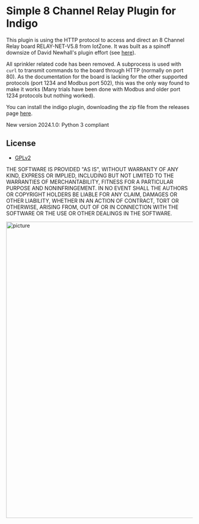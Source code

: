 # Simple 8 Channel Relay Plugin for Indigo

This plugin is using the HTTP protocol to access and direct an 8 Channel Relay board RELAY-NET-V5.8 from IotZone. It was built as a spinoff downsize of David Newhall's plugin effort (see [here](https://github.com/davidnewhall/indigo-8channel-relay)). 

All sprinkler related code has been removed. A subprocess is used with `curl` to transmit commands to the board through HTTP (normally on port 80). As the documentation for the board is lacking for the other supported protocols (port 1234 and Modbus port 502), this was the only way found to make it works (Many trials have been done with Modbus and older port 1234 protocols but nothing worked).

You can install the indigo plugin, downloading the zip file from the releases page [here](https://github.com/turgu1/indigo-simple-8channel-relay/releases).

New version 2024.1.0: Python 3 compliant

## License

- [GPLv2](https://www.gnu.org/licenses/old-licenses/gpl-2.0.txt)


THE SOFTWARE IS PROVIDED "AS IS", WITHOUT WARRANTY OF ANY KIND, EXPRESS OR 
IMPLIED, INCLUDING BUT NOT LIMITED TO THE WARRANTIES OF MERCHANTABILITY, 
FITNESS FOR A PARTICULAR PURPOSE AND NONINFRINGEMENT. IN NO EVENT SHALL 
THE AUTHORS OR COPYRIGHT HOLDERS BE LIABLE FOR ANY CLAIM, DAMAGES OR OTHER 
LIABILITY, WHETHER IN AN ACTION OF CONTRACT, TORT OR OTHERWISE, ARISING FROM, 
OUT OF OR IN CONNECTION WITH THE SOFTWARE OR THE USE OR OTHER DEALINGS 
IN THE SOFTWARE.


<img src="picture/relay-net-v5.8.jpg" alt="picture" width="800"/>
